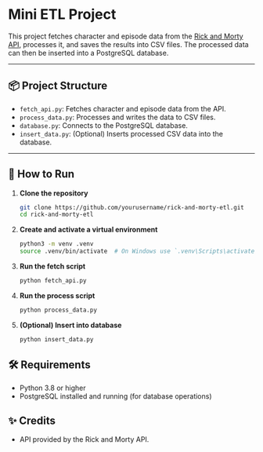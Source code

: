 # Mini ETL Project

This project fetches character and episode data from the [Rick and Morty API](https://rickandmortyapi.com/), processes it, and saves the results into CSV files. The processed data can then be inserted into a PostgreSQL database.

---

## 📦 Project Structure

- `fetch_api.py`: Fetches character and episode data from the API.
- `process_data.py`: Processes and writes the data to CSV files.
- `database.py`: Connects to the PostgreSQL database.
- `insert_data.py`: (Optional) Inserts processed CSV data into the database.

---

## 🚀 How to Run

1. **Clone the repository**
   ```bash
   git clone https://github.com/yourusername/rick-and-morty-etl.git
   cd rick-and-morty-etl

2. **Create and activate a virtual environment**
   ```bash
   python3 -m venv .venv
   source .venv/bin/activate  # On Windows use `.venv\Scripts\activate`

3. **Run the fetch script**
   ```bash
   python fetch_api.py

4. **Run the process script**
   ```bash
   python process_data.py

5. **(Optional) Insert into database**
   ```bash
   python insert_data.py


## 🛠 Requirements
- Python 3.8 or higher
- PostgreSQL installed and running (for database operations)

## ✨ Credits
- API provided by the Rick and Morty API.
